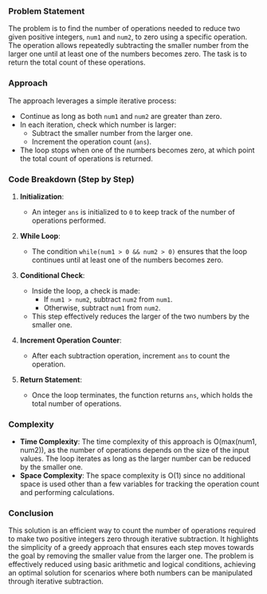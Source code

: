 ### Problem Statement
The problem is to find the number of operations needed to reduce two given positive integers, `num1` and `num2`, to zero using a specific operation. The operation allows repeatedly subtracting the smaller number from the larger one until at least one of the numbers becomes zero. The task is to return the total count of these operations.

### Approach
The approach leverages a simple iterative process:
- Continue as long as both `num1` and `num2` are greater than zero.
- In each iteration, check which number is larger:
  - Subtract the smaller number from the larger one.
  - Increment the operation count (`ans`).
- The loop stops when one of the numbers becomes zero, at which point the total count of operations is returned.

### Code Breakdown (Step by Step)
1. **Initialization**:
   - An integer `ans` is initialized to `0` to keep track of the number of operations performed.

2. **While Loop**:
   - The condition `while(num1 > 0 && num2 > 0)` ensures that the loop continues until at least one of the numbers becomes zero.
   
3. **Conditional Check**:
   - Inside the loop, a check is made:
     - If `num1 > num2`, subtract `num2` from `num1`.
     - Otherwise, subtract `num1` from `num2`.
   - This step effectively reduces the larger of the two numbers by the smaller one.
   
4. **Increment Operation Counter**:
   - After each subtraction operation, increment `ans` to count the operation.

5. **Return Statement**:
   - Once the loop terminates, the function returns `ans`, which holds the total number of operations.

### Complexity
- **Time Complexity**: The time complexity of this approach is O(max(num1, num2)), as the number of operations depends on the size of the input values. The loop iterates as long as the larger number can be reduced by the smaller one.
- **Space Complexity**: The space complexity is O(1) since no additional space is used other than a few variables for tracking the operation count and performing calculations.

### Conclusion
This solution is an efficient way to count the number of operations required to make two positive integers zero through iterative subtraction. It highlights the simplicity of a greedy approach that ensures each step moves towards the goal by removing the smaller value from the larger one. The problem is effectively reduced using basic arithmetic and logical conditions, achieving an optimal solution for scenarios where both numbers can be manipulated through iterative subtraction.